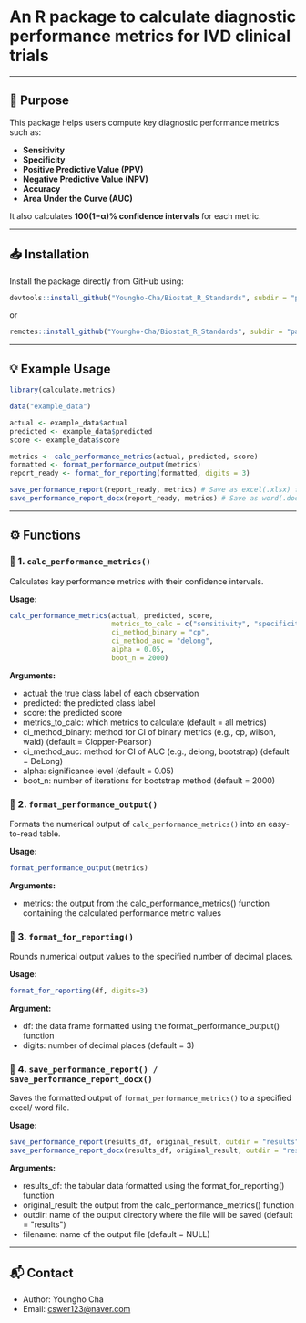 # An R package to calculate diagnostic performance metrics for IVD clinical trials

---

## 🎯 Purpose

This package helps users compute key diagnostic performance metrics such as:

- **Sensitivity**
- **Specificity**
- **Positive Predictive Value (PPV)**
- **Negative Predictive Value (NPV)**
- **Accuracy**
- **Area Under the Curve (AUC)**

It also calculates **100(1−α)% confidence intervals** for each metric.

---

## 📥 Installation

Install the package directly from GitHub using:

```r
devtools::install_github("Youngho-Cha/Biostat_R_Standards", subdir = "packages/IVD_metrics")
```

or

```r
remotes::install_github("Youngho-Cha/Biostat_R_Standards", subdir = "packages/IVD_metrics")
```

---

## 💡 Example Usage

```r
library(calculate.metrics)

data("example_data")

actual <- example_data$actual
predicted <- example_data$predicted
score <- example_data$score

metrics <- calc_performance_metrics(actual, predicted, score)
formatted <- format_performance_output(metrics)
report_ready <- format_for_reporting(formatted, digits = 3)

save_performance_report(report_ready, metrics) # Save as excel(.xlsx) file
save_performance_report_docx(report_ready, metrics) # Save as word(.docx) file
```

---

## ⚙️ Functions

### 🔹 1. `calc_performance_metrics()`

Calculates key performance metrics with their confidence intervals.

**Usage:**
```r
calc_performance_metrics(actual, predicted, score, 
                         metrics_to_calc = c("sensitivity", "specificity", "ppv", "npv", "accuracy", "auc"), 
                         ci_method_binary = "cp",
                         ci_method_auc = "delong", 
                         alpha = 0.05, 
                         boot_n = 2000)
```

**Arguments:**
* actual: the true class label of each observation
* predicted: the predicted class label
* score: the predicted score
* metrics_to_calc: which metrics to calculate (default = all metrics)
* ci_method_binary: method for CI of binary metrics (e.g., cp, wilson, wald) (default = Clopper-Pearson)
* ci_method_auc: method for CI of AUC (e.g., delong, bootstrap) (default = DeLong)
* alpha: significance level (default = 0.05)
* boot_n: number of iterations for bootstrap method (default = 2000)

### 🔹 2. `format_performance_output()`

Formats the numerical output of `calc_performance_metrics()` into an easy-to-read table.

**Usage:**
```r
format_performance_output(metrics)
```

**Arguments:**
* metrics: the output from the calc_performance_metrics() function containing the calculated performance metric values

### 🔹 3. `format_for_reporting()`

Rounds numerical output values to the specified number of decimal places.

**Usage:**
```r
format_for_reporting(df, digits=3)
```

**Argument:**
* df: the data frame formatted using the format_performance_output() function
* digits: number of decimal places (default = 3)

### 🔹 4. `save_performance_report() / save_performance_report_docx()`

Saves the formatted output of `format_performance_metrics()` to a specified excel/ word file.

**Usage:**
```r
save_performance_report(results_df, original_result, outdir = "results", filename = NULL)
save_performance_report_docx(results_df, original_result, outdir = "results", filename = NULL)
```

**Arguments:**
* results_df: the tabular data formatted using the format_for_reporting() function
* original_result: the output from the calc_performance_metrics() function
* outdir: name of the output directory where the file will be saved (default = "results")
* filename: name of the output file (default = NULL)
  
---

## 📬 Contact

* Author: Youngho Cha
* Email: cswer123@naver.com
